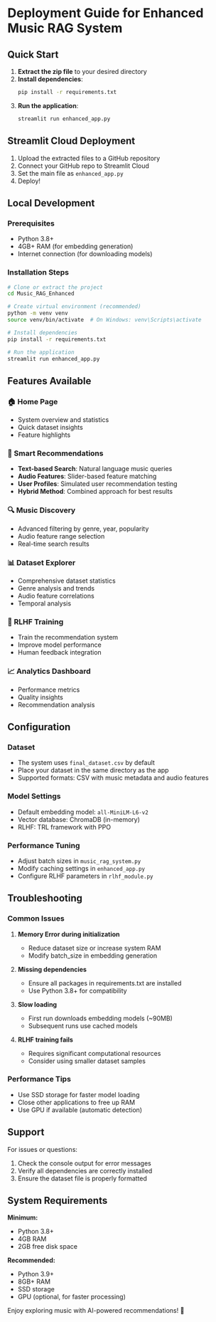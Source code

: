 # Deployment Guide for Enhanced Music RAG System

## Quick Start

1. **Extract the zip file** to your desired directory
2. **Install dependencies**:
   ```bash
   pip install -r requirements.txt
   ```
3. **Run the application**:
   ```bash
   streamlit run enhanced_app.py
   ```

## Streamlit Cloud Deployment

1. Upload the extracted files to a GitHub repository
2. Connect your GitHub repo to Streamlit Cloud
3. Set the main file as `enhanced_app.py`
4. Deploy!

## Local Development

### Prerequisites
- Python 3.8+
- 4GB+ RAM (for embedding generation)
- Internet connection (for downloading models)

### Installation Steps
```bash
# Clone or extract the project
cd Music_RAG_Enhanced

# Create virtual environment (recommended)
python -m venv venv
source venv/bin/activate  # On Windows: venv\Scripts\activate

# Install dependencies
pip install -r requirements.txt

# Run the application
streamlit run enhanced_app.py
```

## Features Available

### 🏠 Home Page
- System overview and statistics
- Quick dataset insights
- Feature highlights

### 🎯 Smart Recommendations
- **Text-based Search**: Natural language music queries
- **Audio Features**: Slider-based feature matching
- **User Profiles**: Simulated user recommendation testing
- **Hybrid Method**: Combined approach for best results

### 🔍 Music Discovery
- Advanced filtering by genre, year, popularity
- Audio feature range selection
- Real-time search results

### 📊 Dataset Explorer
- Comprehensive dataset statistics
- Genre analysis and trends
- Audio feature correlations
- Temporal analysis

### 🤖 RLHF Training
- Train the recommendation system
- Improve model performance
- Human feedback integration

### 📈 Analytics Dashboard
- Performance metrics
- Quality insights
- Recommendation analysis

## Configuration

### Dataset
- The system uses `final_dataset.csv` by default
- Place your dataset in the same directory as the app
- Supported formats: CSV with music metadata and audio features

### Model Settings
- Default embedding model: `all-MiniLM-L6-v2`
- Vector database: ChromaDB (in-memory)
- RLHF: TRL framework with PPO

### Performance Tuning
- Adjust batch sizes in `music_rag_system.py`
- Modify caching settings in `enhanced_app.py`
- Configure RLHF parameters in `rlhf_module.py`

## Troubleshooting

### Common Issues

1. **Memory Error during initialization**
   - Reduce dataset size or increase system RAM
   - Modify batch_size in embedding generation

2. **Missing dependencies**
   - Ensure all packages in requirements.txt are installed
   - Use Python 3.8+ for compatibility

3. **Slow loading**
   - First run downloads embedding models (~90MB)
   - Subsequent runs use cached models

4. **RLHF training fails**
   - Requires significant computational resources
   - Consider using smaller dataset samples

### Performance Tips
- Use SSD storage for faster model loading
- Close other applications to free up RAM
- Use GPU if available (automatic detection)

## Support

For issues or questions:
1. Check the console output for error messages
2. Verify all dependencies are correctly installed
3. Ensure the dataset file is properly formatted

## System Requirements

**Minimum:**
- Python 3.8+
- 4GB RAM
- 2GB free disk space

**Recommended:**
- Python 3.9+
- 8GB+ RAM
- SSD storage
- GPU (optional, for faster processing)

Enjoy exploring music with AI-powered recommendations! 🎵

